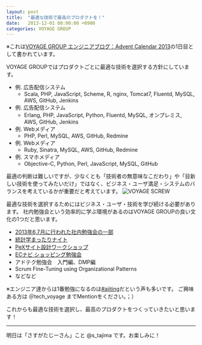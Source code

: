 ```yaml
---
layout: post
title:  "最適な技術で最高のプロダクトを！"
date:   2013-12-01 00:00:00 +0900
categories: VOYAGE GROUP
---
```


※これは[VOYAGE GROUP エンジニアブログ：Advent Calendar 2013](http://tech.voyagegroup.com/archives/7434017.html)の1日目として書かれています。

VOYAGE GROUPではプロダクトごとに最適な技術を選択する方針にしています。

* 例. 広告配信システム
    * Scala, PHP, JavaScript, Scheme, R, nginx, Tomcat7, Fluentd, MySQL, AWS, GitHub, Jenkins
* 例. 広告配信システム
    * Erlang, PHP, JavaScript, Python, Fluentd, MySQL, オンプレミス, AWS, GitHub, Jenkins
* 例. Webメディア
    * PHP, Perl, MySQL, AWS, GitHub, Redmine
* 例. Webメディア
    * Ruby, Sinatra, MySQL, AWS, GitHub, Redmine
* 例. スマホメディア
    * Objective-C, Python, Perl, JavaScript, MySQL, GitHub

最適の判断は難しいですが、少なくとも「技術者の無意味なこだわり」や「目新しい技術を使ってみたいだけ」ではなく、ビジネス・ユーザ満足・システムのバランスを考えているかが重要だと考えています。
![VOYAGE SCREW](https://dl.dropboxusercontent.com/u/5171709/voyagescrew.png)

最適な技術を選択するためにはビジネス・ユーザ・技術を学び続ける必要があります。
社内勉強会という効率的に学ぶ環境があるのはVOYAGE GROUPの良い文化の1つだと思います。

* [2013年6,7月に行われた社内勉強会の一部](http://tech.voyagegroup.com/archives/7262109.html)
* [統計学まったりナイト](https://www.facebook.com/photo.php?fbid=684362434920806&set=a.637462756277441.1073741836.176439939046394&type=1)
* [PeXサイト設計ワークショップ](https://www.facebook.com/photo.php?fbid=683227761700940&set=a.365470036810049.90562.176439939046394&type=1)
* [ECナビ ショッピング勉強会](https://www.facebook.com/photo.php?fbid=678811135475936&set=a.365470036810049.90562.176439939046394&type=1)
* アドテク勉強会　入門編、DMP編
* Scrum Fine-Tuning using Organizational Patterns
* などなど

※エンジニア達からは1番勉強になるのは[#ajiting](https://www.facebook.com/photo.php?fbid=672248816132168&set=a.365470036810049.90562.176439939046394&type=1)だという声も多いです。
ご興味ある方は ＠tech_voyage までMentionをください。；）

これからも最適な技術を選択し、最高のプロダクトをつくっていきたいと思います！

---
明日は「さすがたじーさん」こと @s_tajima です。お楽しみに！

